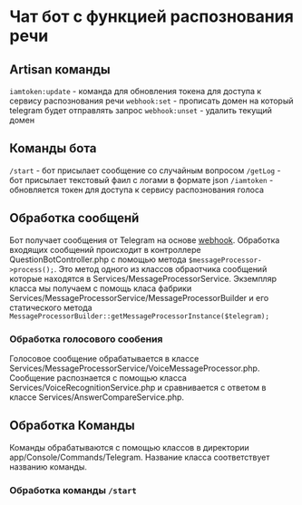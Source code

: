 # Чат бот с функцией распознования речи

## Artisan команды
 `iamtoken:update` - команда для обновления токена для доступа к сервису распознования речи
 `webhook:set` - прописать домен на который telegram будет отправлять запрос
 `webhook:unset` - удалить текущий домен

## Команды бота
 `/start` - бот присылает сообщение со случайным вопросом
 `/getLog` - бот присылает текстовый фаил с логами в формате json
 `/iamtoken` - обновляется токен для доступа к сервису распознования голоса

## Обработка сообщенй
  Бот получает сообщения от Telegram на основе [webhook](https://core.telegram.org/bots/webhooks).
  Обработка входящих сообщений происходит в контроллере QuestionBotController.php с помощью метода `$messageProcessor->process();`. Это метод одного из классов обраотчика сообщений которые находятся в Services/MessageProcessorService.
  Экземпляр класса мы получаем с помощь класа фабрики Services/MessageProcessorService/MessageProcessorBuilder и его статического метода `MessageProcessorBuilder::getMessageProcessorInstance($telegram);`

### Обработка голосового сообения
  Голосовое сообщение обрабатывается в классе Services/MessageProcessorService/VoiceMessageProcessor.php. Сообщение распознается с помощью класса Services/VoiceRecognitionService.php и сравнивается с ответом в классе Services/AnswerCompareService.php.

## Обработка Команды
  Команды обрабатываются с помощью классов в директории app/Console/Commands/Telegram. Название класса соответствует названию команды.

### Обработка команды `/start`
  
